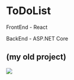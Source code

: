 # ToDoList

FrontEnd - React

BackEnd - ASP.NET Core

(my old project)
---
![](https://img.shields.io/tokei/lines/github/cppshizoidS/ToDoList)
